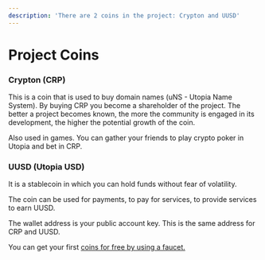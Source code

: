 ```yaml
---
description: 'There are 2 coins in the project: Crypton and UUSD'
---
```


# Project Coins

### Crypton (CRP)

This is a coin that is used to buy domain names (uNS - Utopia Name System). By buying CRP you become a shareholder of the project. The better a project becomes known, the more the community is engaged in its development, the higher the potential growth of the coin.

Also used in games. You can gather your friends to play crypto poker in Utopia and bet in CRP.

### UUSD (Utopia USD)

It is a stablecoin in which you can hold funds without fear of volatility.

The coin can be used for payments, to pay for services, to provide services to earn UUSD.



The wallet address is your public account key. This is the same address for CRP and UUSD.

You can get your first [coins for free by using a faucet.](https://get.crypton.click/)
